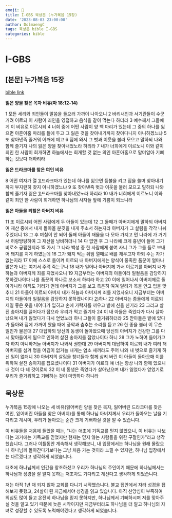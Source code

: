 ```yaml
---
emoji: 🧢
title: I-GBS 묵상문 (누가복음 15장)
date: '2023-08-03 23:00:00'
author: DolmaengC
tags: 묵상문 bible I-GBS
categories: bible 
---
```




# I-GBS

## [본문] 누가복음 15장 

[bible link](https://www.bskorea.or.kr/bible/korbibReadpage.php?linkBible=BGAEluk015001)



**잃은 양을 찾은 목자 비유(마 18:12-14)**

1  모든 세리와 죄인들이 말씀을 들으러 가까이 나아오니
2  바리새인과 서기관들이 수군거려 이르되 이 사람이 죄인을 영접하고 음식을 같이 먹는다 하더라
3  예수께서 그들에게 이 비유로 이르시되
4  너희 중에 어떤 사람이 양 백 마리가 있는데 그 중의 하나를 잃으면 아흔아홉 마리를 들에 두고 그 잃은 것을 찾아내기까지 찾아다니지 아니하겠느냐
5  또 찾아낸즉 즐거워 어깨에 메고
6  집에 와서 그 벗과 이웃을 불러 모으고 말하되 나와 함께 즐기자 나의 잃은 양을 찾아내었노라 하리라
7  내가 너희에게 이르노니 이와 같이 죄인 한 사람이 회개하면 하늘에서는 회개할 것 없는 의인 아흔아홉으로 말미암아 기뻐하는 것보다 더하리라


**잃은 드라크마를 찾은 여인 비유**

8  어떤 여자가 열 [1)](https://www.bskorea.or.kr/bible/korbibReadpage.php?linkBible=BGAEluk015001#)드라크마가 있는데 하나를 잃으면 등불을 켜고 집을 쓸며 찾아내기까지 부지런히 찾지 아니하겠느냐
9  또 찾아낸즉 벗과 이웃을 불러 모으고 말하되 나와 함께 즐기자 잃은 [1)](https://www.bskorea.or.kr/bible/korbibReadpage.php?linkBible=BGAEluk015001#)드라크마를 찾아내었노라 하리라
10  내가 너희에게 이르노니 이와 같이 죄인 한 사람이 회개하면 하나님의 사자들 앞에 기쁨이 되느니라


**잃은 아들을 되찾은 아버지 비유**

11  또 이르시되 어떤 사람에게 두 아들이 있는데
12  그 둘째가 아버지에게 말하되 아버지여 재산 중에서 내게 돌아올 분깃을 내게 주소서 하는지라 아버지가 그 살림을 각각 나눠 주었더니
13  그 후 며칠이 안 되어 둘째 아들이 재물을 다 모아 가지고 먼 나라에 가 거기서 허랑방탕하여 그 재산을 낭비하더니
14  다 없앤 후 그 나라에 크게 흉년이 들어 그가 비로소 궁핍한지라
15  가서 그 나라 백성 중 한 사람에게 붙여 사니 그가 그를 들로 보내어 돼지를 치게 하였는데
16  그가 돼지 먹는 쥐엄 열매로 배를 채우고자 하되 주는 자가 없는지라
17  이에 스스로 돌이켜 이르되 내 아버지에게는 양식이 풍족한 품꾼이 얼마나 많은가 나는 여기서 주려 죽는구나
18  내가 일어나 아버지께 가서 이르기를 아버지 내가 하늘과 아버지께 죄를 지었사오니
19  지금부터는 아버지의 아들이라 일컬음을 감당하지 못하겠나이다 나를 품꾼의 하나로 보소서 하리라 하고
20  이에 일어나서 아버지께로 돌아가니라 아직도 거리가 먼데 아버지가 그를 보고 측은히 여겨 달려가 목을 안고 입을 맞추니
21  아들이 이르되 아버지 내가 하늘과 아버지께 죄를 지었사오니 지금부터는 아버지의 아들이라 일컬음을 감당하지 못하겠나이다 [2)](https://www.bskorea.or.kr/bible/korbibReadpage.php?linkBible=BGAEluk015001#)하나
22  아버지는 종들에게 이르되 제일 좋은 옷을 내어다가 입히고 손에 가락지를 끼우고 발에 신을 신기라
23  그리고 살진 송아지를 끌어다가 잡으라 우리가 먹고 즐기자
24  이 내 아들은 죽었다가 다시 살아났으며 내가 잃었다가 다시 얻었노라 하니 그들이 즐거워하더라
25  맏아들은 밭에 있다가 돌아와 집에 가까이 왔을 때에 풍악과 춤추는 소리를 듣고
26  한 종을 불러 이 무슨 일인가 물은대
27  대답하되 당신의 동생이 돌아왔으매 당신의 아버지가 건강한 그를 다시 맞아들이게 됨으로 인하여 살진 송아지를 잡았나이다 하니
28  그가 노하여 들어가고자 하지 아니하거늘 아버지가 나와서 권한대
29  아버지께 대답하여 이르되 내가 여러 해 아버지를 섬겨 명을 어김이 없거늘 내게는 염소 새끼라도 주어 나와 내 벗으로 즐기게 하신 일이 없더니
30  아버지의 살림을 창녀들과 함께 삼켜 버린 이 아들이 돌아오매 이를 위하여 살진 송아지를 잡으셨나이다
31  아버지가 이르되 얘 너는 항상 나와 함께 있으니 내 것이 다 네 것이로되
32  이 네 동생은 죽었다가 살아났으며 내가 잃었다가 얻었기로 우리가 즐거워하고 기뻐하는 것이 마땅하다 하니라



## 묵상문

누가복음 15장에 나오는 세 비유(잃어버린 양을 찾은 목자, 잃어버린 드라크마를 찾은 여인, 잃어버린 아들을 찾은 아버지)를 통해 하나님 아버지께서 우리가 돌아오는 날을 기다리고 계시며, 우리가 돌아오는 순간 크게 기뻐하실 것을 알 수 있습니다.

이 비유들을 처음에 들었을 때는, "나는 애초에 기독교를 믿지 않았으니, 이 비유는 나보다는 과거에는 기독교를 믿었지만 현재는 믿지 않는 사람들을 위한 구절인가"라고 생각했습니다. 그러나 이틀동안 계속해서 생각해보니, 내 입장에서는 하나님을 원래 몰랐으니 하나님께 돌아간다기보다는 그냥 처음 가는 것이라 느낄 수 있지만, 하나님 입장에서는 다르겠다고 생각하게 되었습니다.

태초에 하나님께서 인간을 창조하셨고 우리가 하나님의 주인이기 때문에 하나님께서는 하나님과 성경을 잘 알지 못하는 저조차도 기다리고 계신다고 생각하게 되었습니다.

저는 아직 1년 채 되지 않아 교회를 다니기 시작했습니다. 불교 집안에서 자라 성경을 접해보지 못했고, 24살이 된 지금에서야 성경을 읽고 있습니다. 아직 신앙심이 부족하여 의심도 많이 들고 온전히 하나님을 믿지 못하지만, 하나님께서 기뻐하시며 저를 맞아주실 것을 알고 있기 때문에 늦은 시작이지만 지금부터라도 하나님을 더 알고 하나님의 자녀로 성장할 수 있도록 노력해야겠다고 생각하게 되었습니다.
